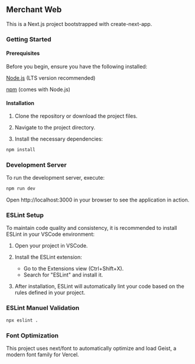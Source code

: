 ## Merchant Web

This is a Next.js project bootstrapped with create-next-app.
### Getting Started
#### Prerequisites

Before you begin, ensure you have the following installed:

[Node.js](https://nodejs.org) (LTS version recommended)

[npm](https://www.npmjs.com/) (comes with Node.js)

#### Installation

1. Clone the repository or download the project files.

2. Navigate to the project directory.

3. Install the necessary dependencies:

```bash
npm install
```

### Development Server

To run the development server, execute:

```bash
npm run dev
```

Open http://localhost:3000 in your browser to see the application in action.


### ESLint Setup

To maintain code quality and consistency, it is recommended to install ESLint in your VSCode environment:

1. Open your project in VSCode.
2. Install the ESLint extension:
    - Go to the Extensions view (Ctrl+Shift+X).
    - Search for "ESLint" and install it.

3. After installation, ESLint will automatically lint your code based on the rules defined in your project.

### ESLint Manuel Validation
```bash
npx eslint .
```

### Font Optimization

This project uses next/font to automatically optimize and load Geist, a modern font family for Vercel.